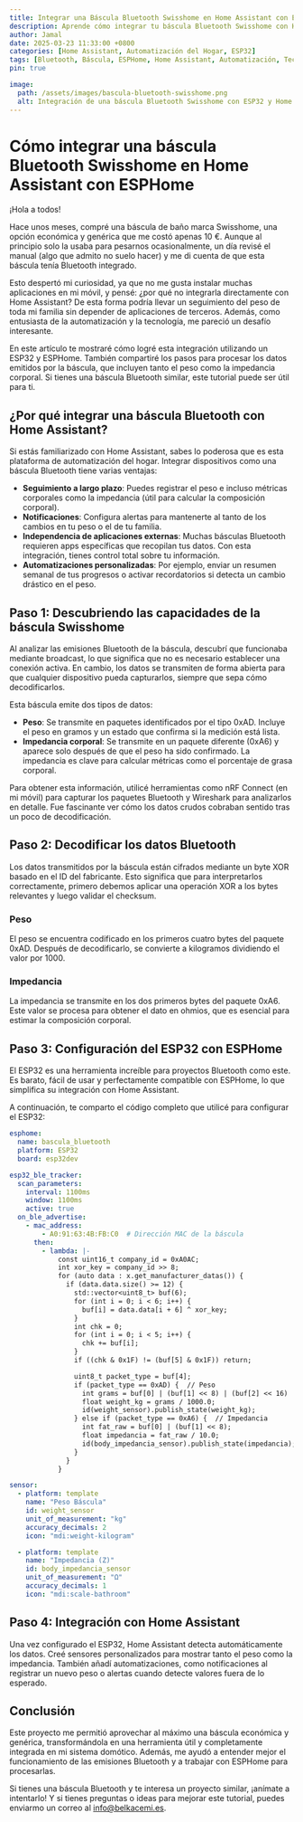 ```yaml
---
title: Integrar una Báscula Bluetooth Swisshome en Home Assistant con ESPHome
description: Aprende cómo integrar tu báscula Bluetooth Swisshome con Home Assistant usando un ESP32 y ESPHome, para hacer seguimiento de tu peso y métricas corporales sin depender de aplicaciones externas.
author: Jamal
date: 2025-03-23 11:33:00 +0800
categories: [Home Assistant, Automatización del Hogar, ESP32]
tags: [Bluetooth, Báscula, ESPHome, Home Assistant, Automatización, Tecnología]
pin: true

image:
  path: /assets/images/bascula-bluetooth-swisshome.png
  alt: Integración de una báscula Bluetooth Swisshome con ESP32 y Home Assistant.
---
```


# Cómo integrar una báscula Bluetooth Swisshome en Home Assistant con ESPHome

¡Hola a todos!

Hace unos meses, compré una báscula de baño marca Swisshome, una opción económica y genérica que me costó apenas 10 €. Aunque al principio solo la usaba para pesarnos ocasionalmente, un día revisé el manual (algo que admito no suelo hacer) y me di cuenta de que esta báscula tenía Bluetooth integrado.

Esto despertó mi curiosidad, ya que no me gusta instalar muchas aplicaciones en mi móvil, y pensé: ¿por qué no integrarla directamente con Home Assistant? De esta forma podría llevar un seguimiento del peso de toda mi familia sin depender de aplicaciones de terceros. Además, como entusiasta de la automatización y la tecnología, me pareció un desafío interesante.

En este artículo te mostraré cómo logré esta integración utilizando un ESP32 y ESPHome. También compartiré los pasos para procesar los datos emitidos por la báscula, que incluyen tanto el peso como la impedancia corporal. Si tienes una báscula Bluetooth similar, este tutorial puede ser útil para ti.

## ¿Por qué integrar una báscula Bluetooth con Home Assistant?

Si estás familiarizado con Home Assistant, sabes lo poderosa que es esta plataforma de automatización del hogar. Integrar dispositivos como una báscula Bluetooth tiene varias ventajas:

- **Seguimiento a largo plazo**: Puedes registrar el peso e incluso métricas corporales como la impedancia (útil para calcular la composición corporal).
- **Notificaciones**: Configura alertas para mantenerte al tanto de los cambios en tu peso o el de tu familia.
- **Independencia de aplicaciones externas**: Muchas básculas Bluetooth requieren apps específicas que recopilan tus datos. Con esta integración, tienes control total sobre tu información.
- **Automatizaciones personalizadas**: Por ejemplo, enviar un resumen semanal de tus progresos o activar recordatorios si detecta un cambio drástico en el peso.

## Paso 1: Descubriendo las capacidades de la báscula Swisshome

Al analizar las emisiones Bluetooth de la báscula, descubrí que funcionaba mediante broadcast, lo que significa que no es necesario establecer una conexión activa. En cambio, los datos se transmiten de forma abierta para que cualquier dispositivo pueda capturarlos, siempre que sepa cómo decodificarlos.

Esta báscula emite dos tipos de datos:

- **Peso**: Se transmite en paquetes identificados por el tipo 0xAD. Incluye el peso en gramos y un estado que confirma si la medición está lista.
- **Impedancia corporal**: Se transmite en un paquete diferente (0xA6) y aparece solo después de que el peso ha sido confirmado. La impedancia es clave para calcular métricas como el porcentaje de grasa corporal.

Para obtener esta información, utilicé herramientas como nRF Connect (en mi móvil) para capturar los paquetes Bluetooth y Wireshark para analizarlos en detalle. Fue fascinante ver cómo los datos crudos cobraban sentido tras un poco de decodificación.

## Paso 2: Decodificar los datos Bluetooth

Los datos transmitidos por la báscula están cifrados mediante un byte XOR basado en el ID del fabricante. Esto significa que para interpretarlos correctamente, primero debemos aplicar una operación XOR a los bytes relevantes y luego validar el checksum.

### Peso

El peso se encuentra codificado en los primeros cuatro bytes del paquete 0xAD. Después de decodificarlo, se convierte a kilogramos dividiendo el valor por 1000.

### Impedancia

La impedancia se transmite en los dos primeros bytes del paquete 0xA6. Este valor se procesa para obtener el dato en ohmios, que es esencial para estimar la composición corporal.

## Paso 3: Configuración del ESP32 con ESPHome

El ESP32 es una herramienta increíble para proyectos Bluetooth como este. Es barato, fácil de usar y perfectamente compatible con ESPHome, lo que simplifica su integración con Home Assistant.

A continuación, te comparto el código completo que utilicé para configurar el ESP32:

```yaml
esphome:
  name: bascula_bluetooth
  platform: ESP32
  board: esp32dev

esp32_ble_tracker:
  scan_parameters:
    interval: 1100ms
    window: 1100ms
    active: true
  on_ble_advertise:
    - mac_address:
        - A0:91:63:4B:FB:C0  # Dirección MAC de la báscula
      then:
        - lambda: |-
            const uint16_t company_id = 0xA0AC;
            int xor_key = company_id >> 8;
            for (auto data : x.get_manufacturer_datas()) {
              if (data.data.size() >= 12) {
                std::vector<uint8_t> buf(6);
                for (int i = 0; i < 6; i++) {
                  buf[i] = data.data[i + 6] ^ xor_key;
                }
                int chk = 0;
                for (int i = 0; i < 5; i++) {
                  chk += buf[i];
                }
                if ((chk & 0x1F) != (buf[5] & 0x1F)) return;

                uint8_t packet_type = buf[4];
                if (packet_type == 0xAD) {  // Peso
                  int grams = buf[0] | (buf[1] << 8) | (buf[2] << 16) | (buf[3] << 24);
                  float weight_kg = grams / 1000.0;
                  id(weight_sensor).publish_state(weight_kg);
                } else if (packet_type == 0xA6) {  // Impedancia
                  int fat_raw = buf[0] | (buf[1] << 8);
                  float impedancia = fat_raw / 10.0;
                  id(body_impedancia_sensor).publish_state(impedancia);
                }
              }
            }

sensor:
  - platform: template
    name: "Peso Báscula"
    id: weight_sensor
    unit_of_measurement: "kg"
    accuracy_decimals: 2
    icon: "mdi:weight-kilogram"

  - platform: template
    name: "Impedancia (Z)"
    id: body_impedancia_sensor
    unit_of_measurement: "Ω"
    accuracy_decimals: 1
    icon: "mdi:scale-bathroom"
```
## Paso 4: Integración con Home Assistant
Una vez configurado el ESP32, Home Assistant detecta automáticamente los datos. Creé sensores personalizados para mostrar tanto el peso como la impedancia. También añadí automatizaciones, como notificaciones al registrar un nuevo peso o alertas cuando detecte valores fuera de lo esperado.

## Conclusión
Este proyecto me permitió aprovechar al máximo una báscula económica y genérica, transformándola en una herramienta útil y completamente integrada en mi sistema domótico. Además, me ayudó a entender mejor el funcionamiento de las emisiones Bluetooth y a trabajar con ESPHome para procesarlas.

Si tienes una báscula Bluetooth y te interesa un proyecto similar, ¡anímate a intentarlo! Y si tienes preguntas o ideas para mejorar este tutorial, puedes enviarmo un correo al info@belkacemi.es.